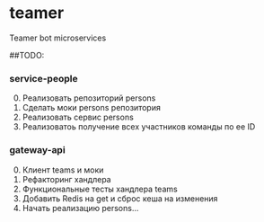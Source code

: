 # teamer
Teamer bot microservices

##TODO:

### service-people

0. Реализовать репозиторий persons
0. Сделать моки persons репозитория
0. Реализовать сервис persons
0. Реализоватоь получение всех участников команды по ее ID

### gateway-api

0. Клиент teams и моки
0. Рефакторинг хандлера
0. Функциональные тесты хандлера teams
0. Добавить Redis на get и сброс кеша на изменения
0. Начать реализацию persons...